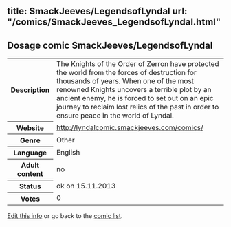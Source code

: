 title: SmackJeeves/LegendsofLyndal
url: "/comics/SmackJeeves_LegendsofLyndal.html"
---
Dosage comic SmackJeeves/LegendsofLyndal
-----------------------------------------

<p id="msg"></p>
<script type="text/javascript">
if (window.location.search === '?edit_info_mail=sent_ok') {
  var elem = document.getElementById("msg");
  elem.innerHTML = 'Edited information sucessfully sent for review, which is usually done daily. Thanks!';
  elem.className = 'ok';
}
</script>
<table class="comicinfo">
<tr>
<th>Description</th><td>The Knights of the Order of Zerron have protected the world from the forces of destruction for thousands of years. When one of the most renowned Knights uncovers a terrible plot by an ancient enemy, he is forced to set out on an epic journey to reclaim lost relics of the past in order to ensure peace in the world of Lyndal.</td>
</tr>
<tr>
<th>Website</th><td><a href="http://lyndalcomic.smackjeeves.com/comics/">http://lyndalcomic.smackjeeves.com/comics/</a></td>
</tr>
<tr>
<th>Genre</th><td>Other</td>
</tr>
<tr>
<th>Language</th><td>English</td>
</tr>
<tr>
<th>Adult content</th><td>no</td>
</tr>
<tr>
<th>Status</th><td>ok on 15.11.2013</td>
</tr>
<tr>
<th>Votes</th><td>0</td>
</tr>
</table>

[Edit this info](SmackJeeves_LegendsofLyndal_edit.html) or go back to the [comic list](../comic-index.html).
